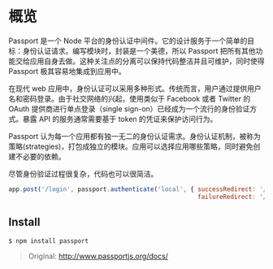 # 概览

Passport 是一个 Node 平台的身份认证中间件。它的设计服务于一个简单的目标：身份认证请求。编写模块时，封装是一个美德，所以 Passport 把所有其他功能交给应用自身去做。这种关注点的分离可以保持代码整洁并且可维护，同时使得 Passport 极其容易地集成到应用中。

在现代 web 应用中，身份认证可以采用多种形式。传统而言，用户通过提供用户名和密码登录。由于社交网络的兴起，使用类似于 Facebook 或者 Twitter 的 OAuth 提供商进行单点登录（single sign-on）已经成为一个流行的身份验证方式。暴露 API 的服务通常需要基于 token 的凭证来保护访问行为。

Passport 认为每一个应用都有独一无二的身份认证需求。身份认证机制，被称为策略(strategies)，打包成独立的模块。应用可以选择应用哪些策略，同时避免创建不必要的依赖。

尽管身份验证过程很复杂，代码也可以很简洁。

```javascript
app.post('/login', passport.authenticate('local', { successRedirect: '/',
                                                    failureRedirect: '/login' }));
```

## Install

```shell
$ npm install passport
```

> Original: http://www.passportjs.org/docs/